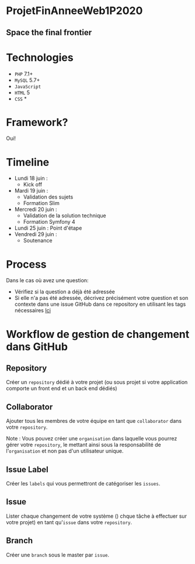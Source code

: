 # ProjetFinAnneeWeb1P2020
## Space the final frontier

# Technologies

* ```PHP``` 7.1+
* ```MySQL``` 5.7+
* ```JavaScript```
* ```HTML``` 5
* ```CSS``` *

# Framework?

Oui!

# Timeline

* Lundi 18 juin : 
  * Kick off
* Mardi 19 juin : 
  * Validation des sujets
  * Formation Slim
* Mercredi 20 juin :
  * Validation de la solution technique
  * Formation Symfony 4
* Lundi 25 juin : Point d'étape
* Vendredi 29 juin : 
  * Soutenance

# Process

Dans le cas où avez une question:
* Vérifiez si la question a déjà été adressée
* Si elle n'a pas été adressée, décrivez précisément votre question et son contexte dans une issue GitHub dans ce repository en utilisant les tags nécessaires
[Ici](https://github.com/Tisbron/ProjetFinAnneeWeb1P2020/issues/)


# Workflow de gestion de changement dans GitHub

## Repository

Créer un ```repository``` dédié à votre projet (ou sous projet si votre application comporte un front end et un back end dédiés)

## Collaborator

Ajouter tous les membres de votre équipe en tant que ```collaborator``` dans votre ```repository```.

Note : Vous pouvez créer une ```organisation``` dans laquelle vous pourrez gérer votre ```repository```, le mettant ainsi sous la responsabilité de l'```organisation``` et non pas d'un utilisateur unique.

## Issue Label

Créer les ```labels``` qui vous permettront de catégoriser les ```issues```.

## Issue

Lister chaque changement de votre système () chque tâche à effectuer sur votre projet) en tant qu'```issue``` dans votre ```repository```.

## Branch

Créer une ```branch``` sous le master par ```issue```.
